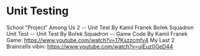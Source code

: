 # Unit Testing
School "Project"
Among Us 2 -- Unit Test By Kamil Franek
Bořek Squadron Unit Test -- Unit Test By Bořek Squadron
                         -- Game Code By Kamil Franek
Game: https://www.youtube.com/watch?v=17Kszzcmfv4
My Last 2 Braincells vibin: https://www.youtube.com/watch?v=uiEuz0GeD44
